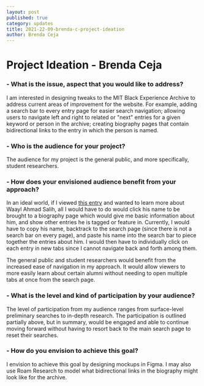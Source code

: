 ```yaml
---
layout: post
published: true
category: updates
title: 2021-22-09-brenda-c-project-ideation
author: Brenda Ceja
---
```

# Project Ideation - Brenda Ceja

### - What is the issue, aspect that you would like to address?

I am interested in designing tweaks to the MIT Black Experience Archive to address current areas of improvement for the website. For example, adding a search bar to every entry page for easier search navigation; allowing users to navigate left and right to related or "next" entries for a given keyword or person in the archive; creating biography pages that contain bidirectional links to the entry in which the person is named.  
### - Who is the audience for your project?

The audience for my project is the general public, and more specifically, student researchers. 
### - How does your envisioned audience benefit from your approach?

In an ideal world, if I viewed [this entry](https://www.blackhistory.mit.edu/archive/w-ahmad-salih-1972) and wanted to learn more about Waayl Ahmad Salih, all I would have to do would click his name to be brought to a biography page which would give me basic information about him, and show other entries he is tagged or feature in. Currently, I would have to copy his name, backtrack to the search page (since there is not a search bar on every page), and paste his name into the search bar to piece together the entries about him. I would then have to individually click on each entry in new tabs since I cannot navigate back and forth among them. 

The general public and student researchers would benefit from the increased ease of navigation in my approach. It would allow viewers to more easily learn about certain alumni without needing to open multiple tabs at once from the search page. 

### - What is the level and kind of participation by your audience?

The level of participation from my audience ranges from surface-level preliminary searches to in-depth research. The participation is outlined partially above, but in summary, would be engaged and able to continue moving forward without having to resort back to the main search page to reset their searches. 

### - How do you envision to achieve this goal?

I envision to achieve this goal by designing mockups in Figma. I may also use Roam Research to model what bidirectional links in the biography might look like for the archive.